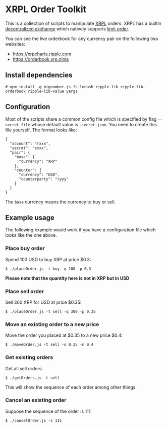 # XRPL Order Toolkit

This is a collection of scripts to manipulate [XRPL](https://xrpl.org) orders.
XRPL has a builtin [decentralized
exchange](https://xrpl.org/decentralized-exchange.html) which natively supports
[limit order](https://www.investopedia.com/terms/l/limitorder.asp).

You can see the live orderbook for any currency pair on the following two websites:

* https://xrpcharts.ripple.com
* https://orderbook.xrp.ninja

## Install dependencies

```
# npm install -g bignumber.js fs lodash ripple-lib ripple-lib-orderbook ripple-lib-value yargs
```

## Configuration

Most of the scripts share a common config file which is specified by flag
`--secret_file` whose default value is `.secret.json`. You need to create this
file yourself. The format looks like:

```
{ 
  "account": "rxxx",
  "secret": "sxxx",
  "pair": {
    "base": {
      "currency": "XRP"
    },
    "counter": {
      "currency": "USD",
      "counterparty": "ryyy"
    }
  }
}
```
The `base` currency means the currency to buy or sell.

## Example usage

The following example would work if you have a configuration file which looks
like the one above.

### Place buy order
Spend 100 USD to buy XRP at price $0.3:
```
$ ./placeOrder.js -t buy -q 100 -p 0.3
```
**Please note that the quantity here is not in XRP but in USD**

### Place sell order
Sell 300 XRP for USD at price $0.35:
```
$ ./placeOrder.js -t sell -q 300 -p 0.35
```

### Move an existing order to a new price
Move the order you placed at $0.35 to a new price $0.4:
```
$ ./moveOrder.js -t sell -o 0.35 -n 0.4
```

### Get existing orders
Get all sell orders:
```
$ ./getOrders.js -t sell
```
This will show the sequence of each order among other things.

### Cancel an existing order
Suppose the sequence of the order is 111:
```
$ ./cancelOrder.js -s 111
```
